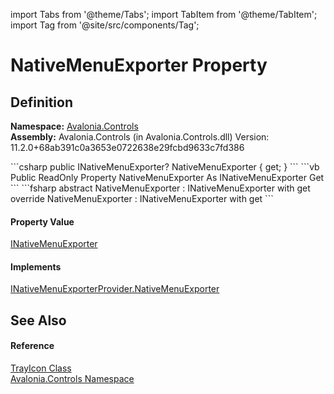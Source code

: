 import Tabs from '@theme/Tabs'; 
import TabItem from '@theme/TabItem'; 
import Tag from '@site/src/components/Tag'; 

# NativeMenuExporter Property




## Definition
**Namespace:** <a href="N_Avalonia_Controls">Avalonia.Controls</a>  
**Assembly:** Avalonia.Controls (in Avalonia.Controls.dll) Version: 11.2.0+68ab391c0a3653e0722638e29fcbd9633c7fd386

<Tabs groupId="api-code-preview">
<TabItem value="csharp" label="C#">
```csharp
public INativeMenuExporter? NativeMenuExporter { get; }
```
</TabItem>
<TabItem value="vb" label="VB">
```vb
Public ReadOnly Property NativeMenuExporter As INativeMenuExporter
	Get
```
</TabItem>
<TabItem value="fsharp" label="F#">
```fsharp
abstract NativeMenuExporter : INativeMenuExporter with get
override NativeMenuExporter : INativeMenuExporter with get
```
</TabItem>
</Tabs>



#### Property Value
<a href="T_Avalonia_Controls_Platform_INativeMenuExporter">INativeMenuExporter</a>

#### Implements
<a href="P_Avalonia_Controls_Platform_INativeMenuExporterProvider_NativeMenuExporter">INativeMenuExporterProvider.NativeMenuExporter</a>  


## See Also


#### Reference
<a href="T_Avalonia_Controls_TrayIcon">TrayIcon Class</a>  
<a href="N_Avalonia_Controls">Avalonia.Controls Namespace</a>  
